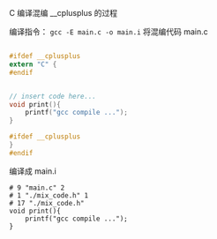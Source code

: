C 编译混编 __cplusplus 的过程

编译指令：
`
gcc -E main.c -o main.i
`
将混编代码 main.c
```.c

#ifdef __cplusplus
extern "C" {
#endif


// insert code here...
void print(){
    printf("gcc compile ...");
}

#ifdef __cplusplus
}
#endif
```
编译成 main.i
```.i
# 9 "main.c" 2
# 1 "./mix_code.h" 1
# 17 "./mix_code.h"
void print(){
    printf("gcc compile ...");
}


```
